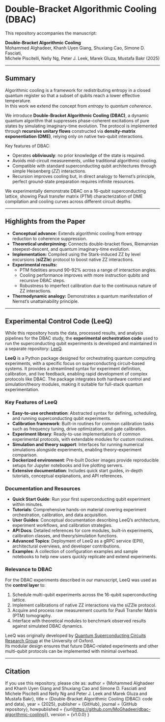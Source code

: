 # Double-Bracket Algorithmic Cooling (DBAC)

This repository accompanies the manuscript:

**Double-Bracket Algorithmic Cooling**  
Mohammed Alghadeer, Khanh Uyen Giang, Shuxiang Cao, Simone D. Fasciati,  
Michele Piscitelli, Nelly Ng, Peter J. Leek, Marek Gluza, Mustafa Bakr (2025)

---

## Summary

Algorithmic cooling is a framework for redistributing entropy in a closed quantum register so that a subset of qubits reach a lower effective temperature.  
In this work we extend the concept from *entropy* to *quantum coherence*.  

We introduce **Double-Bracket Algorithmic Cooling (DBAC)**, a dynamic quantum algorithm that suppresses phase-coherent excitations of pure states by simulating imaginary-time evolution. The protocol is implemented through **recursive unitary flows** constructed via **density-matrix exponentiation (DME)**, relying only on native two-qubit interactions.  

Key features of DBAC:
- Operates **obliviously**: no prior knowledge of the state is required.  
- Avoids mid-circuit measurements, unlike traditional algorithmic cooling.  
- Compatible with standard superconducting qubit architectures through simple Heisenberg ($ZZ$) interactions.  
- Recursion improves cooling but, in direct analogy to Nernst’s principle, perfect ground-state preparation requires infinite resources.  

We experimentally demonstrate DBAC on a 16-qubit superconducting lattice, showing Pauli transfer matrix (PTM) characterization of DME compilation and cooling curves across different circuit depths.  

---

## Highlights from the Paper

- **Conceptual advance:** Extends algorithmic cooling from entropy reduction to coherence suppression.  
- **Theoretical underpinning:** Connects double-bracket flows, Riemannian steepest-descent, and quantum imaginary-time evolution.  
- **Implementation:** Compiled using the Stark-induced ZZ by level excursions (**siZZle**) protocol to boost native ZZ interactions.  
- **Experimental results:**  
  - PTM fidelities around 90–92% across a range of interaction angles.  
  - Cooling performance improves with more instruction qubits and recursive DBAC steps.  
  - Robustness to imperfect calibration due to the continuous nature of ZZ interactions.  
- **Thermodynamic analogy:** Demonstrates a quantum manifestation of Nernst’s unattainability principle.  

---

## Experimental Control Code (LeeQ)

While this repository hosts the data, processed results, and analysis pipelines for the DBAC study, the **experimental orchestration code** used to run the superconducting qubit experiments is developed and maintained in a separate repository: [LeeQ](https://github.com/ShuxiangCao/LeeQ).

**LeeQ** is a Python package designed for orchestrating quantum computing experiments, with a specific focus on superconducting circuit–based systems. It provides a streamlined syntax for experiment definition, calibration, and live feedback, enabling rapid development of complex protocols like DBAC. The package integrates both hardware control and simulation/theory modules, making it suitable for full-stack quantum experimentation.

### Key Features of LeeQ
- **Easy-to-use orchestration**: Abstracted syntax for defining, scheduling, and running superconducting qubit experiments.  
- **Calibration framework**: Built-in routines for common calibration tasks such as frequency tuning, drive optimization, and gate calibration.  
- **Experiment library**: Ready-to-use implementations of common experimental protocols, with extendable modules for custom routines.  
- **Simulation and theory support**: Interfaces for running numerical simulations alongside experiments, enabling theory–experiment comparison.  
- **Dockerized environment**: Pre-built Docker images provide reproducible setups for Jupyter notebooks and live plotting servers.  
- **Extensive documentation**: Includes quick start guides, in-depth tutorials, conceptual explanations, and API references.  

### Documentation and Resources
- **Quick Start Guide**: Run your first superconducting qubit experiment within minutes.  
- **Tutorials**: Comprehensive hands-on material covering experiment orchestration, calibration, and data acquisition.  
- **User Guides**: Conceptual documentation describing LeeQ’s architecture, experiment workflows, and calibration strategies.  
- **API Docs**: Detailed references for core modules, built-in experiments, calibration classes, and theory/simulation functions.  
- **Advanced Topics**: Deployment of LeeQ as a gRPC service (EPII), architectural overviews, and developer contributions.  
- **Examples**: A collection of configuration examples and sample notebooks to help new users quickly replicate and extend experiments.  

### Relevance to DBAC
For the DBAC experiments described in our manuscript, LeeQ was used as the **control layer** to:  
1. Schedule multi-qubit experiments across the 16-qubit superconducting lattice.  
2. Implement calibrations of native ZZ interactions via the siZZle protocol.  
3. Acquire and process raw measurement counts for Pauli Transfer Matrix (PTM) tomography.  
4. Interface with theoretical modules to benchmark observed results against simulated DBAC dynamics.  

LeeQ was originally developed by [Quantum Superconducting Circuits Research Group](https://www.physics.ox.ac.uk/research/theme/quantum-information-and-computation) at the University of Oxford.  
Its modular design ensures that future DBAC-related experiments and other multi-qubit protocols can be implemented with minimal overhead.

---

## Citation

If you use this repository, please cite as: 
  author       = {Mohammed Alghadeer and Khanh Uyen Giang and Shuxiang Cao and
                  Simone D. Fasciati and Michele Piscitelli and Nelly Ng and
                  Peter J. Leek and Marek Gluza and Mustafa Bakr},
  title        = {Double-Bracket Algorithmic Cooling (DBAC): code and data},
  year         = {2025},
  publisher    = {GitHub},
  journal      = {GitHub repository},
  howpublished = {\url{https://github.com/MoGhadeer/dbac-algorithmic-cooling}},
  version      = {v1.0.0}
}
